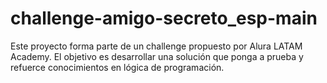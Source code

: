 # challenge-amigo-secreto_esp-main
Este proyecto forma parte de un challenge propuesto por Alura LATAM Academy. El objetivo es desarrollar una solución que ponga a prueba y refuerce conocimientos en lógica de programación.  

